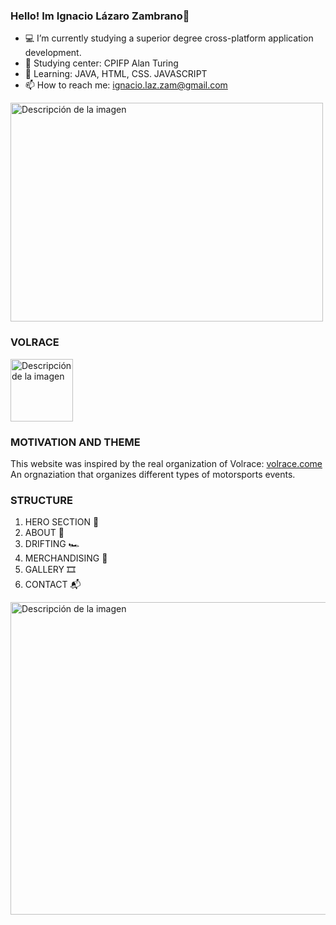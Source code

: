 ### Hello! Im Ignacio Lázaro Zambrano👋

- 💻 I’m currently studying a superior degree cross-platform application development.
- 🔭 Studying center: CPIFP Alan Turing
- 💭 Learning: JAVA, HTML, CSS. JAVASCRIPT
- 📫 How to reach me: ignacio.laz.zam@gmail.com

<img src="https://static.wixstatic.com/media/97b295_343224e0b87544f6b1e301fabbe07d6e~mv2.gif" alt="Descripción de la imagen" width="500" height="350">

###    VOLRACE 

<img src="https://yt3.googleusercontent.com/vH5ie2pWOUM4qR0aE-2sxlz1svysmP3ZSBZqkEqrBgiQIpTZRHbHuF1Ci1x2g-odgTS00Amx2Q=s900-c-k-c0x00ffffff-no-rj" alt="Descripción de la imagen" width="100" height="100">

### MOTIVATION AND THEME

<p>This website was inspired by the real organization of Volrace: <a href="https://volrace.com/">volrace.come</a> <br>
    An orgnaziation that organizes different types of motorsports events.</p>


### STRUCTURE

1. HERO SECTION 🦸
2. ABOUT 💭
3. DRIFTING 🏎️
4. MERCHANDISING 👔
5. GALLERY 🎞️
6. CONTACT 📬

<img src="https://volrace.com/wp-content/uploads/2021/12/volrace-gasolina-venas.jpg" alt="Descripción de la imagen" width="800" height="500">






